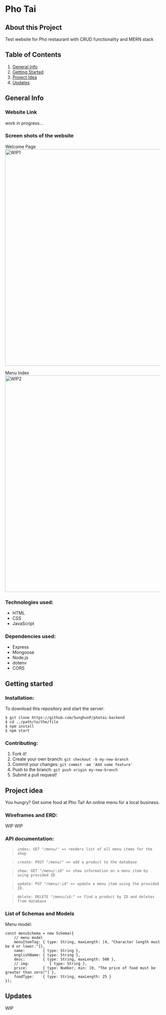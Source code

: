 # Pho Tai
## About this Project
Test website for Pho restaurant with CRUD functionality and MERN stack

## Table of Contents
1. [General Info](#general-info)
2. [Getting Started](#getting-started) 
3. [Project Idea](#project-idea)
4. [Updates](#updates)

## General Info
### Website Link
work in progress...

### Screen shots of the website
Welcome Page <br/>
<img src="" alt="WIP1" width="700px"/> <br/>

Menu Index <br/>
<img src="" alt="WIP2" width="700px"/> <br/>

### Technologies used:
- HTML
- CSS
- JavaScript

### Dependencies used:
- Express
- Mongoose
- Node.js
- dotenv
- CORS

## Getting started
### Installation:
To download this repository and start the server:
```
$ git clone https://github.com/SunghunP/photai-backend
$ cd ../path/to/the/file
$ npm install
$ npm start
```

### Contributing:
1. Fork it!
2. Create your own branch: `git checkout -b my-new-branch`
3. Commit your changes: `git commit -am 'Add some feature'`
4. Push to the branch: `git push origin my-new-branch`
5. Submit a pull request! 

## Project idea
You hungry? Get some food at Pho Tai! An online menu for a local business.


### Wireframes and ERD:
WIP
WIP

### API documentation:
> `index: GET "/menu/" => renders list of all menu items for the shop`

> `create: POST "/menu/" => add a product to the database`

> `show: GET "/menu/:id" => show information on a menu item by using provided ID`

> `update: PUT "/menu/:id" => update a menu item using the provided ID.`

> `delete: DELETE "/menu/id:" => find a product by ID and deletes from database`

### List of Schemas and Models
Menu model:
```
const menuSchema = new Schema({
    // menu model
    menuItemTag: { type: String, maxLength: [4, "Character length must be 4 or lower."]},
    name:        { type: String },
    englishName: { type: String },
    desc:        { type: String, maxLength: 500 },
    // img:         { type: String },
    price:       { type: Number, min: [0, "The price of food must be greater than zero!"] },
    foodType:    { type: String, maxLength: 25 }
});
```
## Updates
WIP